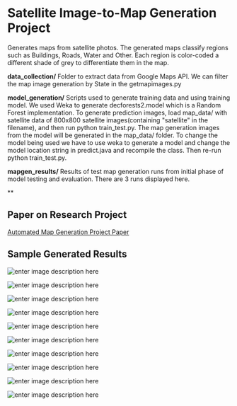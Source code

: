 Satellite Image-to-Map Generation Project
===================

Generates maps from satellite photos. The generated maps classify regions such as Buildings, Roads, Water and Other. Each region is color-coded a different shade of grey to differentiate them in the map. 

**data_collection/**
Folder to extract data from Google Maps API. We can filter the map image generation by State in the getmapimages.py

**model_generation/**
Scripts used to generate training data and using training model. We used Weka to generate decforests2.model which is a Random Forest implementation. To generate prediction images, load map_data/ with satellite data of 800x800 satellite images(containing "satellite" in the filename), and then run python train_test.py. The map generation images from the model will be generated in the map_data/ folder. To change the model being used we have to use weka to generate a model and change the model location string in predict.java and recompile the class. Then re-run python train_test.py.

**mapgen_results/**
Results of test map generation runs from initial phase of model testing and evaluation. There are 3 runs displayed here.

**

Paper on Research Project
-----------------
[Automated Map Generation Project Paper](https://docs.google.com/a/illinois.edu/file/d/0B0nnyKjxQ-U-ODVpeVVFR252RHc/edit)

Sample Generated Results
-----------------
![enter image description here](https://lh5.googleusercontent.com/-kOV5Hi-2954/VOuC7LtRc-I/AAAAAAAAAC4/q5WYgiWZwvA/s0/Columbus_Georgia_satellite.png "Columbus_Georgia_satellite.png")

![enter image description here](https://lh6.googleusercontent.com/-VThDmT8K0_E/VOuDEfYporI/AAAAAAAAADE/vvjuaZChY9E/s0/Columbus_Georgia_satellite._mask.bmp "Columbus_Georgia_satellite._mask.bmp")

![enter image description here](https://lh5.googleusercontent.com/-5HemnI9lcN4/VOuDP2D6n8I/AAAAAAAAADQ/XkmL8LkoSEs/s0/Colchester_Vermont_satellite.png "Colchester_Vermont_satellite.png")

![enter image description here](https://lh3.googleusercontent.com/-fUnAg7Vv5CQ/VOuDVDe3muI/AAAAAAAAADg/hRRL3zFcWls/s0/Colchester_Vermont_satellite._mask.bmp "Colchester_Vermont_satellite._mask.bmp")

![enter image description here](https://lh5.googleusercontent.com/-LQDLxM5JB4U/VOuDnhzLMJI/AAAAAAAAAD0/4_6XpxETm2A/s0/Saginaw_Michigan_satellite.png "Saginaw_Michigan_satellite.png")

![enter image description here](https://lh4.googleusercontent.com/-je-i3CiQM4I/VOuDshFK8VI/AAAAAAAAAEA/6P4fQ8hKSBo/s0/Saginaw_Michigan_predicted.png "Saginaw_Michigan_predicted.png")

![enter image description here](https://lh3.googleusercontent.com/-5j7lVAQyyLk/VOuB-mRFhYI/AAAAAAAAABY/C0UIOHWa8vo/s0/Lawrenceville_Georgia_satellite.png "Lawrenceville_Georgia_satellite.png")

![enter image description here](https://lh3.googleusercontent.com/-QQDVW1FUIFE/VOuCH5YA4BI/AAAAAAAAABw/ejUZQSkxtec/s0/Lawrenceville_Georgia_satellite._mask.png "Lawrenceville_Georgia_satellite._mask.png")

![enter image description here](https://lh6.googleusercontent.com/-b8DvwfTizUc/VOuBKbjFh_I/AAAAAAAAAAw/p4hvxCfdbD4/s0/McKinney_Texas_satellite.png "McKinney_Texas_satellite.png")

![enter image description here](https://lh4.googleusercontent.com/-Hu9J2VCCCsc/VOuBGcAr3XI/AAAAAAAAAAk/v2JGfLbgaqw/s0/McKinney_Texas_predicated.png "McKinney_Texas_predicated.png")

